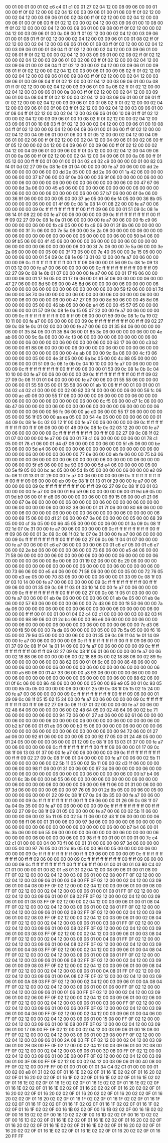 <METERDATA>
<OBISCODES>
00 01 00 01 00 01 02 c6 c4 01 c1 00 01 27 02 04 12 00 08 09 06 00 00 01 00 00 ff 0f 02 12 00 00 02 04 12 00 03 09 06 01 00 01 08 00 ff 0f 02 12 00 00 02 04 12 00 03 09 06 01 00 02 08 00 ff 0f 02 12 00 00 02 04 12 00 03 09 06 01 00 0f 08 00 ff 0f 02 12 00 00 02 04 12 00 03 09 06 01 00 10 08 00 ff 0f 02 12 00 00 02 04 12 00 03 09 06 01 00 09 08 00 ff 0f 02 12 00 00 02 04 12 00 03 09 06 01 00 0a 08 00 ff 0f 02 12 00 00 02 04 12 00 03 09 06 01 00 01 08 01 ff 0f 02 12 00 00 02 04 12 00 03 09 06 01 00 01 08 02 ff 0f 02 12 00 00 02 04 12 00 03 09 06 01 00 01 08 03 ff 0f 02 12 00 00 02 04 12 00 03 09 06 01 00 01 08 04 ff 0f 02 12 00 00 02 04 12 00 03 09 06 01 00 02 08 01 ff 0f 02 12 00 00 02 04 12 00 03 09 06 01 00 02 08 02 ff 0f 02 12 00 00 02 04 12 00 03 09 06 01 00 02 08 03 ff 0f 02 12 00 00 02 04 12 00 03 09 06 01 00 02 08 04 ff 0f 02 12 00 00 02 04 12 00 03 09 06 01 00 09 08 01 ff 0f 02 12 00 00 02 04 12 00 03 09 06 01 00 09 08 02 ff 0f 02 12 00 00 02 04 12 00 03 09 06 01 00 09 08 03 ff 0f 02 12 00 00 02 04 12 00 03 09 06 01 00 09 08 04 ff 0f 02 12 00 00 02 04 12 00 03 09 06 01 00 0a 08 01 ff 0f 02 12 00 00 02 04 12 00 03 09 06 01 00 0a 08 02 ff 0f 02 12 00 00 02 04 12 00 03 09 06 01 00 0a 08 03 ff 0f 02 12 00 00 02 04 12 00 03 09 06 01 00 0a 08 04 ff 0f 02 12 00 00 02 04 12 00 03 09 06 01 00 0f 08 01 ff 0f 02 12 00 00 02 04 12 00 03 09 06 01 00 0f 08 02 ff 0f 02 12 00 00 02 04 12 00 03 09 06 01 00 0f 08 03 ff 0f 02 12 00 00 02 04 12 00 03 09 06 01 00 0f 08 04 ff 0f 02 12 00 00 02 04 12 00 03 09 06 01 00 10 08 01 ff 0f 02 12 00 00 02 04 12 00 03 09 06 01 00 10 08 02 ff 0f 02 12 00 00 02 04 12 00 03 09 06 01 00 10 08 03 ff 0f 02 12 00 00 02 04 12 00 03 09 06 01 00 10 08 04 ff 0f 02 12 00 00 02 04 12 00 04 09 06 01 00 01 06 00 ff 0f 02 12 00 00 02 04 12 00 04 09 06 01 00 01 06 00 ff 0f 05 12 00 00 02 04 12 00 04 09 06 01 00 02 06 00 ff 0f 02 12 00 00 02 04 12 00 04 09 06 01 00 02 06 00 ff 0f 05 12 00 00 02 04 12 00 04 09 06 01 00 09 06 00 ff 0f 02 12 00 00 02 04 12 00 04 09 06 01 00 09 06 00 ff 0f 05 12 00 00 02 04 12 00 04 09 06 01 00 0a 06 00 ff 0f 02 12 00 00 02 04 12 00 04 09 06 01 00 0a 06 00 ff 0f 05 12 00 00 ff ff 
</OBISCODES>
<OBISDATA>
00 01 00 01 00 01 04 02 c4 02 c9 00 00 00 00 01 00 82 03 f4 01 0d 02 27 09 0c 08 1e 09 01 04 00 00 00 00 fe a7 00 06 00 00 dd 2e 06 00 00 00 00 06 00 00 dd 2e 05 00 00 dd 2e 06 00 01 1a 42 06 00 00 00 00 06 00 00 37 b7 06 00 00 6f 0e 06 00 00 36 9f 06 00 00 00 00 06 00 00 00 00 06 00 00 00 00 06 00 00 00 00 06 00 00 00 00 06 00 00 47 67 06 00 00 8d 3a 06 00 00 45 e6 06 00 00 00 00 06 00 00 00 00 06 00 00 00 00 06 00 00 00 00 06 00 00 00 00 06 00 00 37 b7 06 00 00 6f 0e 06 00 00 36 9f 06 00 00 00 00 05 00 00 37 ae 05 00 00 6e f4 05 00 00 36 8b 05 00 00 00 00 06 00 00 01 4f 09 0c 08 1e 08 14 01 08 22 00 00 fe a7 00 06 00 00 00 00 09 0c ff ff ff ff ff ff ff ff 00 ff ff 09 06 00 00 01 51 09 0c 08 1e 08 14 01 08 22 00 00 fe a7 00 06 00 00 00 00 09 0c ff ff ff ff ff ff ff ff 00 ff ff 09 02 27 09 0c 08 1e 0a 01 06 00 00 00 00 fe a7 00 06 00 00 fb c9 06 00 00 00 00 06 00 00 fb c9 05 00 00 fb c9 06 00 01 3f 6b 06 00 00 00 00 06 00 00 3f 7c 06 00 00 7e 5a 06 00 00 3e 2a 06 00 00 00 00 06 00 00 00 00 06 00 00 00 00 06 00 00 00 00 06 00 00 00 00 06 00 00 50 b4 06 00 00 9f b5 06 00 00 4f 45 06 00 00 00 00 06 00 00 00 00 06 00 00 00 00 06 00 00 00 00 06 00 00 00 00 06 00 00 3f 7c 06 00 00 7e 5a 06 00 00 3e 2a 06 00 00 00 00 05 00 00 3f 73 05 00 00 7e 40 05 00 00 3e 15 05 00 00 00 00 06 00 00 01 54 09 0c 08 1e 09 13 01 03 12 00 00 fe a7 00 06 00 00 00 00 09 0c ff ff ff ff ff ff ff ff 00 ff ff 09 06 00 00 01 56 09 0c 08 1e 09 13 01 03 12 00 00 fe a7 00 06 00 00 00 00 09 0c ff ff ff ff ff ff ff ff 00 ff ff 09 02 27 09 0c 08 1e 0b 01 07 00 00 00 00 fe a7 00 06 00 01 17 f6 06 00 00 00 00 06 00 01 17 f6 05 00 01 17 f6 06 00 01 61 5f 06 00 00 00 00 06 00 00 47 27 06 00 00 8d 50 06 00 00 45 8d 06 00 00 00 00 06 00 00 00 00 06 00 00 00 00 06 00 00 00 00 06 00 00 00 00 06 00 00 59 f2 06 00 00 b1 7d 06 00 00 58 70 06 00 00 00 00 06 00 00 00 00 06 00 00 00 00 06 00 00 00 00 06 00 00 00 00 06 00 00 47 27 06 00 00 8d 50 06 00 00 45 8d 06 00 00 00 00 05 00 00 46 bb 05 00 00 8b e4 05 00 00 45 57 05 00 00 00 00 06 00 00 01 57 09 0c 08 1e 0a 15 05 07 22 00 00 fe a7 00 06 00 00 00 00 09 0c ff ff ff ff ff ff ff ff 00 ff ff 09 06 00 00 01 59 09 0c 08 1e 0a 19 02 10 11 00 00 fe a7 00 06 00 00 00 00 09 0c ff ff ff ff ff ff ff ff 00 ff ff 09 02 27 09 0c 08 1e 0c 01 02 00 00 00 00 fe a7 00 06 00 01 35 84 06 00 00 00 00 06 00 01 35 84 05 00 01 35 84 06 00 01 85 3e 06 00 00 00 00 06 00 00 4e ab 06 00 00 9c 6a 06 00 00 4c f3 06 00 00 00 00 06 00 00 00 00 06 00 00 00 00 06 00 00 00 00 06 00 00 00 00 06 00 00 63 17 06 00 00 c3 b2 06 00 00 61 88 06 00 00 00 00 06 00 00 00 00 06 00 00 00 00 06 00 00 00 00 06 00 00 00 00 06 00 00 4e ab 06 00 00 9c 6a 06 00 00 4c f3 06 00 00 00 00 05 00 00 4e 3f 05 00 00 9a bc 05 00 00 4c 88 05 00 00 00 00 06 00 00 01 51 09 0c 08 1e 0b 0c 04 10 10 00 00 fe a7 00 06 00 00 00 00 09 0c ff ff ff ff ff ff ff ff 00 ff ff 09 06 00 00 01 53 09 0c 08 1e 0b 0c 04 10 10 00 00 fe a7 00 06 00 00 00 00 09 0c ff ff ff ff ff ff ff ff 00 ff ff 09 02 27 09 0c 08 1f 01 01 04 00 00 00 00 fe a7 00 06 00 01 55 58 06 00 00 00 00 06 00 01 55 58 05 00 01 55 58 06 00 01 ab 10 06 ff ff 
00 01 00 01 00 01 04 02 c4 02 c1 00 00 00 00 02 00 82 03 f4 00 00 00 00 06 00 00 56 fc 06 00 00 ac d0 06 00 00 55 17 06 00 00 00 00 06 00 00 00 00 06 00 00 00 00 06 00 00 00 00 06 00 00 00 00 06 00 00 6c f5 06 00 00 d7 1c 06 00 00 6b 47 06 00 00 00 00 06 00 00 00 00 06 00 00 00 00 06 00 00 00 00 06 00 00 00 00 06 00 00 56 fc 06 00 00 ac d0 06 00 00 55 17 06 00 00 00 00 05 00 00 56 1f 05 00 00 aa ea 05 00 00 54 4e 05 00 00 00 00 06 00 00 01 44 09 0c 08 1e 0c 02 03 12 1f 00 00 fe a7 00 06 00 00 00 00 09 0c ff ff ff ff ff ff ff ff 00 ff ff 09 06 00 00 01 46 09 0c 08 1e 0c 02 03 12 20 00 00 fe a7 00 06 00 00 00 00 09 0c ff ff ff ff ff ff ff ff 00 ff ff 09 02 27 09 0c 08 1f 02 01 07 00 00 00 00 fe a7 00 06 00 01 78 c1 06 00 00 00 00 06 00 01 78 c1 05 00 01 78 c1 06 00 01 d4 d7 06 00 00 00 00 06 00 00 5f d5 06 00 00 be 93 06 00 00 5d e4 06 00 00 00 00 06 00 00 00 00 06 00 00 00 00 06 00 00 00 00 06 00 00 00 00 06 00 00 77 6e 06 00 00 eb fe 06 00 00 75 b3 06 00 00 00 00 06 00 00 00 00 06 00 00 00 00 06 00 00 00 00 06 00 00 00 00 06 00 00 5f d5 06 00 00 be 93 06 00 00 5d e4 06 00 00 00 00 05 00 00 5e f9 05 00 00 bc ac 05 00 00 5d 1b 05 00 00 00 00 06 00 00 00 e2 09 0c 08 1f 01 13 01 0f 29 00 00 fe a7 00 06 00 00 00 00 09 0c ff ff ff ff ff ff ff ff 00 ff ff 09 06 00 00 00 eb 09 0c 08 1f 01 13 01 0f 29 00 00 fe a7 00 06 00 00 00 00 09 0c ff ff ff ff ff ff ff ff 00 ff ff 09 02 27 09 0c 08 1f 03 01 03 00 00 00 00 fe a7 00 06 00 01 9d b9 06 00 00 00 00 06 00 01 9d b9 05 00 01 9d b9 06 00 01 ff d8 06 00 00 00 00 06 00 00 69 15 06 00 00 d1 21 06 00 00 67 0e 06 00 00 00 00 06 00 00 00 00 06 00 00 00 00 06 00 00 00 00 06 00 00 00 00 06 00 00 82 38 06 00 01 01 7f 06 00 00 80 68 06 00 00 00 00 06 00 00 00 00 06 00 00 00 00 06 00 00 00 00 06 00 00 00 00 06 00 00 69 15 06 00 00 d1 21 06 00 00 67 0e 06 00 00 00 00 05 00 00 68 39 05 00 00 cf 3b 05 00 00 66 45 05 00 00 00 00 06 00 00 01 3a 09 0c 08 1f 02 1d 07 0e 31 00 00 fe a7 00 06 00 00 00 00 09 0c ff ff ff ff ff ff ff ff 00 ff ff 09 06 00 00 01 3c 09 0c 08 1f 02 1d 07 0e 31 00 00 fe a7 00 06 00 00 00 00 09 0c ff ff ff ff ff ff ff ff 00 ff ff 09 02 27 09 0c 08 1f 04 01 07 00 00 00 00 fe a7 00 06 00 01 c6 e7 06 00 00 00 00 06 00 01 c6 e7 05 00 01 c6 e7 06 00 02 2e bd 06 00 00 00 00 06 00 00 73 66 06 00 00 e5 d4 06 00 00 71 58 06 00 00 00 00 06 00 00 00 00 06 00 00 00 00 06 00 00 00 00 06 00 00 00 00 06 00 00 8e 00 06 00 01 19 02 06 00 00 8c 29 06 00 00 00 00 06 00 00 00 00 06 00 00 00 00 06 00 00 00 00 06 00 00 00 00 06 00 00 73 66 06 00 00 e5 d4 06 00 00 71 58 06 00 00 00 00 05 00 00 72 76 05 00 00 e3 ee 05 00 00 70 83 05 00 00 00 00 06 00 00 01 33 09 0c 08 1f 03 0f 03 10 14 00 00 fe a7 00 06 00 00 00 00 09 0c ff ff ff ff ff ff ff ff 00 ff ff 09 06 00 00 01 35 09 0c 08 1f 03 0f 03 10 14 00 00 fe a7 00 06 00 00 00 00 09 0c ff ff ff ff ff ff ff ff 00 ff ff 09 02 27 09 0c 08 1f 05 01 03 00 00 00 00 fe a7 00 06 00 01 eb 0e 06 00 00 00 00 06 00 01 eb 0e 05 00 01 eb 0e 06 00 02 57 63 06 00 00 00 00 06 00 00 7c d3 06 00 00 f8 50 06 00 00 7a da 06 00 00 00 00 06 00 00 00 00 06 00 00 00 00 06 00 00 00 00 06 00 00 00 00 ff ff 
00 01 00 01 00 01 04 02 c4 02 c1 00 00 00 00 03 00 82 03 f4 06 00 00 98 99 06 00 01 2d bc 06 00 00 96 e6 06 00 00 00 00 06 00 00 00 00 06 00 00 00 00 06 00 00 00 00 06 00 00 00 00 06 00 00 7c d3 06 00 00 f8 50 06 00 00 7a da 06 00 00 00 00 05 00 00 7b 5a 05 00 00 f6 16 05 00 00 79 9d 05 00 00 00 00 06 00 00 01 35 09 0c 08 1f 04 1e 01 14 09 00 00 fe a7 00 06 00 00 00 00 09 0c ff ff ff ff ff ff ff ff 00 ff ff 09 06 00 00 01 37 09 0c 08 1f 04 1e 01 14 09 00 00 fe a7 00 06 00 00 00 00 09 0c ff ff ff ff ff ff ff ff 00 ff ff 09 02 27 09 0c 08 1f 06 01 06 00 00 00 00 fe a7 00 06 00 02 18 88 06 00 00 00 00 06 00 02 18 88 05 00 02 18 88 06 00 02 89 9c 06 00 00 00 00 06 00 00 88 62 06 00 01 0f 6c 06 00 00 86 48 06 00 00 00 00 06 00 00 00 00 06 00 00 00 00 06 00 00 00 00 06 00 00 00 00 06 00 00 a5 60 06 00 01 47 33 06 00 00 a3 93 06 00 00 00 00 06 00 00 00 00 06 00 00 00 00 06 00 00 00 00 06 00 00 00 00 06 00 00 88 62 06 00 01 0f 6c 06 00 00 86 48 06 00 00 00 00 05 00 00 86 e9 05 00 01 0c 93 05 00 00 85 0b 05 00 00 00 00 06 00 00 01 25 09 0c 08 1f 05 15 02 15 24 00 00 fe a7 00 06 00 00 00 00 09 0c ff ff ff ff ff ff ff ff 00 ff ff 09 06 00 00 01 29 09 0c 08 1f 05 15 02 15 24 00 00 fe a7 00 06 00 00 00 00 09 0c ff ff ff ff ff ff ff ff 00 ff ff 09 02 27 09 0c 08 1f 07 01 02 00 00 00 00 fe a7 00 06 00 02 48 64 06 00 00 00 00 06 00 02 48 64 05 00 02 48 64 06 00 02 be 71 06 00 00 00 00 06 00 00 94 72 06 00 01 27 ad 06 00 00 92 61 06 00 00 00 00 06 00 00 00 00 06 00 00 00 00 06 00 00 00 00 06 00 00 00 00 06 00 00 b2 b7 06 00 01 61 eb 06 00 00 b0 f5 06 00 00 00 00 06 00 00 00 00 06 00 00 00 00 06 00 00 00 00 06 00 00 00 00 06 00 00 94 72 06 00 01 27 ad 06 00 00 92 61 06 00 00 00 00 05 00 00 92 f7 05 00 01 24 48 05 00 00 91 24 05 00 00 00 00 06 00 00 01 12 09 0c 08 1f 06 13 03 01 37 00 00 fe a7 00 06 00 00 00 00 09 0c ff ff ff ff ff ff ff ff 00 ff ff 09 06 00 00 01 17 09 0c 08 1f 06 13 03 01 37 00 00 fe a7 00 06 00 00 00 00 09 0c ff ff ff ff ff ff ff ff 00 ff ff 09 02 27 09 0c 08 1f 08 01 04 00 00 00 00 fe a7 00 06 00 02 5b 11 06 00 00 00 00 06 00 02 5b 11 05 00 02 5b 11 06 00 02 d3 1f 06 00 00 00 00 06 00 00 98 f1 06 00 01 31 00 06 00 00 97 3d 06 00 00 00 00 06 00 00 00 00 06 00 00 00 00 06 00 00 00 00 06 00 00 00 00 06 00 00 b7 b4 06 00 01 6c 3b 06 00 00 b6 55 06 00 00 00 00 06 00 00 00 00 06 00 00 00 00 06 00 00 00 00 06 00 00 00 00 06 00 00 98 f1 06 00 01 31 00 06 00 00 97 3d 06 00 00 00 00 05 00 00 97 76 05 00 01 2d 9b 05 00 00 96 00 05 00 00 00 00 06 00 00 01 22 09 0c 08 1f 07 0a 04 0b 35 00 00 fe a7 00 06 00 00 00 00 09 0c ff ff ff ff ff ff ff ff 00 ff ff 09 06 00 00 01 26 09 0c 08 1f 07 0a 04 0b 35 00 00 fe a7 00 06 00 00 00 00 09 0c ff ff ff ff ff ff ff ff 00 ff ff 09 02 27 09 0c 08 1f 09 01 05 00 00 00 00 fe a7 00 06 00 02 5b 11 06 00 00 00 00 06 00 02 5b 11 05 00 02 5b 11 06 00 02 d3 1f 06 00 00 00 00 06 00 00 98 f1 06 00 01 31 00 06 00 00 97 3d 06 00 00 00 00 06 00 00 00 00 06 00 00 00 00 06 00 00 00 00 06 00 00 00 00 06 00 00 b7 b4 06 00 01 6c 3b 06 00 00 b6 55 06 00 00 00 00 06 00 00 00 00 06 00 00 00 00 06 00 00 00 00 06 00 00 00 00 06 00 00 98 ff ff 
00 01 00 01 00 01 00 7c c4 02 c1 01 00 00 00 04 00 70 f1 06 00 01 31 00 06 00 00 97 3d 06 00 00 00 00 05 00 00 97 76 05 00 01 2d 9b 05 00 00 96 00 05 00 00 00 00 06 00 00 00 00 09 0c ff ff ff ff ff ff ff ff 00 ff ff 09 06 00 00 00 00 09 0c ff ff ff ff ff ff ff ff 00 ff ff 09 06 00 00 00 00 09 0c ff ff ff ff ff ff ff ff 00 ff ff 09 06 00 00 00 00 09 0c ff ff ff ff ff ff ff ff 00 ff ff 09 ff ff 
</OBISDATA>
<SCALAROBISCODES>
00 01 00 01 00 01 03 80 C4 02 C1 01 00 00 00 01 00 82 01 e8 01 31 02 04 12 00 08 09 06 01 00 01 08 00 FF 0F 02 12 00 00 02 04 12 00 03 09 06 01 00 02 08 00 FF 0F 02 12 00 00 02 04 12 00 03 09 06 01 00 03 08 00 FF 0F 02 12 00 00 02 04 12 00 03 09 06 01 00 04 08 00 FF 0F 02 12 00 00 02 04 12 00 03 09 06 01 00 09 08 00 FF 0F 02 12 00 00 02 04 12 00 03 09 06 01 00 01 08 01 FF 0F 02 12 00 00 02 04 12 00 03 09 06 01 00 01 08 02 FF 0F 02 12 00 00 02 04 12 00 03 09 06 01 00 01 08 03 FF 0F 02 12 00 00 02 04 12 00 03 09 06 01 00 01 08 04 FF 0F 02 12 00 00 02 04 12 00 03 09 06 01 00 02 08 01 FF 0F 02 12 00 00 02 04 12 00 03 09 06 01 00 02 08 02 FF 0F 02 12 00 00 02 04 12 00 03 09 06 01 00 02 08 03 FF 0F 02 12 00 00 02 04 12 00 03 09 06 01 00 02 08 04 FF 0F 02 12 00 00 02 04 12 00 03 09 06 01 00 03 08 01 FF 0F 02 12 00 00 02 04 12 00 03 09 06 01 00 03 08 02 FF 0F 02 12 00 00 02 04 12 00 03 09 06 01 00 03 08 03 FF 0F 02 12 00 00 02 04 12 00 03 09 06 01 00 03 08 04 FF 0F 02 12 00 00 02 04 12 00 03 09 06 01 00 04 08 01 FF 0F 02 12 00 00 02 04 12 00 03 09 06 01 00 04 08 02 FF 0F 02 12 00 00 02 04 12 00 03 09 06 01 00 04 08 03 FF 0F 02 12 00 00 02 04 12 00 03 09 06 01 00 04 08 04 FF 0F 02 12 00 00 02 04 12 00 03 09 06 01 00 09 08 01 FF 0F 02 12 00 00 02 04 12 00 03 09 06 01 00 09 08 02 FF 0F 02 12 00 00 02 04 12 00 03 09 06 01 00 09 08 03 FF 0F 02 12 00 00 02 04 12 00 03 09 06 01 00 09 08 04 FF 0F 02 12 00 00 02 04 12 00 03 09 06 01 00 0A 08 01 FF 0F 02 12 00 00 02 04 12 00 03 09 06 01 00 0A 08 02 FF 0F 02 12 00 00 02 04 12 00 03 09 06 01 00 0A 08 03 FF 0F 02 12 00 00 02 04 12 00 03 09 06 01 00 0A 08 04 FF 0F 02 12 00 00 02 04 12 00 03 09 06 01 00 01 06 00 FF 0F 02 12 00 00 02 04 12 00 03 09 06 01 00 01 06 00 FF 0F 02 12 00 00 02 04 12 00 03 09 06 01 00 02 06 00 FF 0F 02 12 00 00 02 04 12 00 03 09 06 01 00 02 06 00 FF 0F 02 12 00 00 02 04 12 00 03 09 06 01 00 03 06 00 FF 0F 02 12 00 00 02 04 12 00 03 09 06 01 00 03 06 00 FF 0F 02 12 00 00 02 04 12 00 03 09 06 01 00 04 06 00 FF 0F 02 12 00 00 02 04 12 00 03 09 06 01 00 04 06 00 FF 0F 02 12 00 00 02 04 12 00 03 09 06 01 00 15 08 00 FF 0F 02 12 00 00 02 04 12 00 03 09 06 01 00 16 08 00 FF 0F 02 12 00 00 02 04 12 00 03 09 06 01 00 17 08 00 FF 0F 02 12 00 00 02 04 12 00 03 09 06 01 00 18 08 00 FF 0F 02 12 00 00 02 04 12 00 03 09 06 01 00 29 08 00 FF 0F 02 12 00 00 02 04 12 00 03 09 06 01 00 2A 08 00 FF 0F 02 12 00 00 02 04 12 00 03 09 06 01 00 2B 08 00 FF 0F 02 12 00 00 02 04 12 00 03 09 06 01 00 2C 08 00 FF 0F 02 12 00 00 02 04 12 00 03 09 06 01 00 3D 08 00 FF 0F 02 12 00 00 02 04 12 00 03 09 06 01 00 3E 08 00 FF 0F 02 12 00 00 02 04 12 00 03 09 06 01 00 3F 08 00 FF 0F 02 12 00 00 02 04 12 00 03 09 06 01 00 40 08 00 FF 0F 02 12 00 00 FF FF
</SCALAROBISCODES>
<SCALAROBISDATA>
00 01 00 01 00 01 01 34 C4 02 C1 01 00 00 00 01 00 82 00 e8 01 31 02 02 0F 01 16 1E 02 02 0F 01 16 1E 02 02 0F 01 16 20 02 02 0F 01 16 20 02 02 0F 01 16 1F 02 02 0F 01 16 1E 02 02 0F 01 16 1E 02 02 0F 01 16 1E 02 02 0F 01 16 1E 02 02 0F 01 16 1E 02 02 0F 01 16 1E 02 02 0F 01 16 1E 02 02 0F 01 16 1E 02 02 0F 01 16 20 02 02 0F 01 16 20 02 02 0F 01 16 20 02 02 0F 01 16 20 02 02 0F 01 16 20 02 02 0F 01 16 20 02 02 0F 01 16 20 02 02 0F 01 16 20 02 02 0F 01 16 1F 02 02 0F 01 16 1F 02 02 0F 01 16 1F 02 02 0F 01 16 1F 02 02 0F 01 16 1F 02 02 0F 01 16 1F 02 02 0F 01 16 1F 02 02 0F 01 16 1F 02 02 0F 00 16 1B 02 02 0F 00 16 1B 02 02 0F 00 16 1B 02 02 0F 00 16 1B 02 02 0F 00 16 1D 02 02 0F 00 16 1D 02 02 0F 00 16 1D 02 02 0F 00 16 1D 02 02 0F 01 16 1E 02 02 0F 01 16 1E 02 02 0F 01 16 20 02 02 0F 01 16 20 02 02 0F 01 16 1E 02 02 0F 01 16 1E 02 02 0F 01 16 20 02 02 0F 01 16 20 02 02 0F 01 16 1E 02 02 0F 01 16 1E 02 02 0F 01 16 20 02 02 0F 01 16 20 FF FF
</SCALAROBISDATA>
</METERDATA>